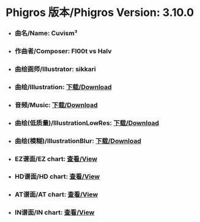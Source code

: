 
# Phigros 版本/Phigros Version:  3.10.0

- ### __曲名/Name:  Cuvism³__

- ### __作曲者/Composer:  Fl00t vs Halv__

- ### __曲绘画师/Illustrator:  sikkari__

- ### __曲绘/Illustration:  [下载/Download](https://github.com/Po6647A/WebAssests/releases/download/3.10.0/965.png)__

- ### __音频/Music:  [下载/Download](https://github.com/Po6647A/WebAssests/releases/download/3.10.0/1803.ogg)__

- ### __曲绘(低质量)/IllustrationLowRes:  [下载/Download](https://github.com/Po6647A/WebAssests/releases/download/3.10.0/1457.png)__

- ### __曲绘(模糊)/IllustrationBlur:  [下载/Download](https://github.com/Po6647A/WebAssests/releases/download/3.10.0/0)__


- ### __EZ谱面/EZ chart:  [查看/View](./EZ.json/index.html)__

- ### __HD谱面/HD chart:  [查看/View](./HD.json/index.html)__

- ### __AT谱面/AT chart:  [查看/View](./AT.json/index.html)__

- ### __IN谱面/IN chart:  [查看/View](./IN.json/index.html)__
